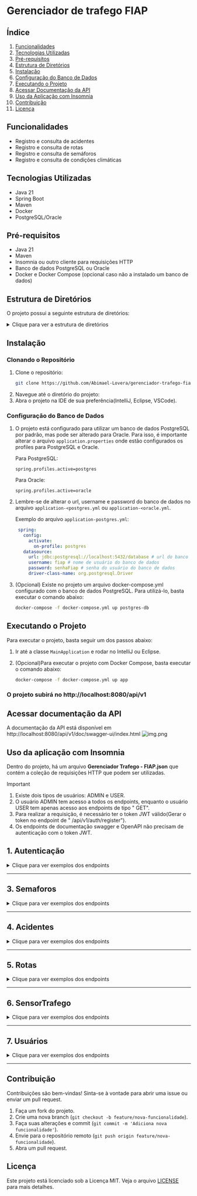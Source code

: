 # Gerenciador de trafego FIAP

## Índice

1. [Funcionalidades](#funcionalidades)
2. [Tecnologias Utilizadas](#tecnologias-utilizadas)
3. [Pré-requisitos](#pré-requisitos)
4. [Estrutura de Diretórios](#estrutura-de-diretórios)
5. [Instalação](#instalação)
6. [Configuração do Banco de Dados](#configuração-do-banco-de-dados)
7. [Executando o Projeto](#executando-o-projeto)
8. [Acessar Documentação da API](#acessar-documentação-da-api)
9. [Uso da Aplicação com Insomnia](#uso-da-aplicação-com-insomnia)
10. [Contribuição](#contribuição)
11. [Licença](#licença)

## Funcionalidades

- Registro e consulta de acidentes
- Registro e consulta de rotas
- Registro e consulta de semáforos
- Registro e consulta de condições climáticas

## Tecnologias Utilizadas

- Java 21
- Spring Boot
- Maven
- Docker
- PostgreSQL/Oracle

## Pré-requisitos

- Java 21
- Maven
- Insomnia ou outro cliente para requisições HTTP
- Banco de dados PostgreSQL ou Oracle
- Docker e Docker Compose (opcional caso não a instalado um banco de dados)

## Estrutura de Diretórios

O projeto possui a seguinte estrutura de diretórios:
<details>
<summary> Clique para ver a estrutura de diretórios </summary>

```
├── Dockerfile (DockerFile para construir a imagem da aplicação)
├── Gerenciador Trafego - FIAP.json (Collection para o Insomnia)
├── HELP.md
├── README.md
├── docker-compose.yml (Contem os serviços de banco de dados e app)
├── mvnw
├── mvnw.cmd
├── pom.xml
├── src
    ├── main
       ├── java
       │   └── com
       │       └── fiap
       │           ├── MainApplication.java
       │           ├── acidente
       │           │   ├── controller
       │           │   │   └── AcidenteController.java
       │           │   ├── dto
       │           │   │   ├── AcidenteCreateDTO.java
       │           │   │   ├── AcidenteUpdateDTO.java
       │           │   │   └── AcidenteViewDTO.java
       │           │   ├── exception
       │           │   │   └── AcidenteNaoEncontradoException.java
       │           │   ├── model
       │           │   │   ├── Acidente.java
       │           │   │   └── Gravidade.java
       │           │   ├── repository
       │           │   │   └── AcidenteRepository.java
       │           │   └── service
       │           │       └── AcidenteService.java
       │           ├── clima
       │           ├── exceptions
       │           │   ├── AppGerenciadorTrafegoException.java
       │           │   └── ExceptionHandlerController.java
       │           ├── rota
       │           ├── semaforo
       │           └── sensorTrafego
       └── resources
           ├── HttpRequest.http
           ├── application-oracle.yml
           ├── application-postgres.yml
           ├── application.properties
           ├── db
              └── migration
                  ├── oracle
                  │   ├── V1__create_table-clima.sql
                  │   └── V2__create_table-gti_semaforo.sql
                  │   ├── V3__create_table-reg-acidente.sql
                  │   └── V4__create_table_t_gti_rota.sql
                  │   └── V5__create_table_t_gti_sensor_trafego.sql
                  │   └── V6__create_table-usuarios.sql
                  └── postgres
                      ├── V1__create_table-clima.sql
                      ├── V2__create_table-gti_semaforo.sql
                      ├── V3__create_table-reg-acidente.sql
                      ├── V4__create_table_t_gti_rota.sql
                      └── V5__create_table_t_gti_sensor_trafego.sql
                      └── V6__create_table-usuarios.sql

```

</details>

## Instalação

### Clonando o Repositório

1. Clone o repositório:
    ```sh
    git clone https://github.com/Abimael-Lovera/gerenciador-trafego-fiap.git
    ```
2. Navegue até o diretório do projeto:
3. Abra o projeto na IDE de sua preferência(IntelliJ, Eclipse, VSCode).

### Configuração do Banco de Dados

1. O projeto está configurado para utilizar um banco de dados PostgreSQL por padrão, mas pode ser alterado para Oracle.
   Para isso, é importante alterar o arquivo `application.properties` onde estão configurados os profiles para
   PostgreSQL e Oracle.

   Para PostgreSQL:
   ```properties
   spring.profiles.active=postgres
   ```

   Para Oracle:
   ```properties
   spring.profiles.active=oracle
   ```

2. Lembre-se de alterar o url, username e password do banco de dados no arquivo `application-<postgres.yml` ou
   `application-<oracle.yml`.

   Exemplo do arquivo `application-postgres.yml`:

   ```yml
    spring:
      config:
        activate:
          on-profile: postgres
      datasource:
        url: jdbc:postgresql://localhost:5432/database # url do banco de dados
        username: fiap # nome de usuário do banco de dados
        password: senhaFiap # senha do usuário do banco de dados
        driver-class-name: org.postgresql.Driver
    ```
3. (Opcional) Existe no projeto um arquivo docker-compose.yml configurado com o banco de dados PostgreSQL. Para
   utilizá-lo, basta executar o comando abaixo:
    ```sh
    docker-compose -f docker-compose.yml up postgres-db
    ```

## Executando o Projeto

Para executar o projeto, basta seguir um dos passos abaixo:

1. Ir até a classe `MainApplication` e rodar no IntelliJ ou Eclipse.

2. (Opcional)Para executar o projeto com Docker Compose, basta executar o comando abaixo:
    ```sh
    docker-compose -f docker-compose.yml up app
    ```

### O projeto subirá no http://localhost:8080/api/v1

## Acessar documentação da API

A documentação da API está disponível em http://localhost:8080/api/v1/doc/swagger-ui/index.html
![img.png](img-doc-swagger.png)

## Uso da aplicação com Insomnia

Dentro do projeto, há um arquivo **Gerenciador Trafego - FIAP.json** que contém a coleção de requisições HTTP que podem ser
utilizadas.

> [!IMPORTANT]
> 1. Existe dois tipos de usuários: ADMIN e USER.
> 2. O usuário ADMIN tem acesso a todos os endpoints, enquanto o usuário USER tem apenas acesso aos endpoints de tipo "
     GET".
> 3. Para realizar a requisição, é necessário ter o token JWT válido(Gerar o token no endpoint de "
     /api/v1/auth/register").
> 4. Os endpoints de documentação swagger e OpenAPI não precisam de autenticação com o token JWT.

## 1. Autenticação

<details>
<summary> Clique para ver exemplos dos endpoints </summary>

### Autenticação com usuário

```http
POST http://localhost:8080/api/v1/auth/register
Content-Type: application/json

{
	"nome": "Usuario FIAP",
	"email": "user@fiap.com.br",
	"senha": "123456",
	"role": "USER"
}
```

### Autenticação com usuário e token JWT

```http
POST http://localhost:8080/api/v1/auth/login
Content-Type: application/json

{
	"email": "user@fiap.com.br",
	"senha": "123456"
}
```

### Autenticação com usuário inválido

```http
POST http://localhost:8080/api/v1/auth/login
Content-Type: application/json

{
    "email": "usuário@fiap.com.br",
---

## 2. Clima

<details>
<summary> Clique para ver exemplos dos endpoints </summary>

### Criar Clima

```http
POST http://localhost:8080/api/v1/clima
Content-Type: application/json

{
    "dsCondicao": "Ensolarado",
    "nrTemperatura": 29.0,
    "nrUmidade": 65.0,
    "dtRegistro": "2024-10-30"
}
```

### Buscar todos os Climas

```http
GET http://localhost:8080/api/v1/clima
```

### Buscar Clima por Id

```http
GET http://localhost:8080/api/v1/clima/1
```

### Atualizar Clima

```http
PUT http://localhost:8080/api/v1/clima/1
Content-Type: application/json

{
    "dsCondicao": "Chuvoso",
    "nrTemperatura": 22.0,
    "nrUmidade": 85.0,
    "dtRegistro": "2024-10-25"
}
```

</details>

---

## 3. Semaforos

<details>
<summary> Clique para ver exemplos dos endpoints </summary>

### Buscar Todos

```http
GET http://localhost:8080/api/v1/semaforos
```

### Buscar por Id

```http
GET http://localhost:8080/api/v1/semaforos/1
```

### Criar

```http
POST http://localhost:8080/api/v1/semaforos
Content-Type: application/json

{
    "dsLocalizacao": "Avenida Paulista, SP",
    "dsEstado": "verde",
    "nrDuracaoEstado": 10,
    "dtUltAtualizacao": "2024-10-31",
    "climaId": 3
}
```

### Atualizar

```http
PUT http://localhost:8080/api/v1/semaforos/1
Content-Type: application/json

{
    "dsLocalizacao": "Avenida Paulista, SP - Atualizando",
    "dsEstado": "amarelo",
    "nrDuracaoEstado": 10,
    "dtUltAtualizacao": "2024-11-10",
    "climaId": 3
}
```

### Excluir

```http
DELETE http://localhost:8080/api/v1/semaforos/1
```

</details>

---

## 4. Acidentes

<details>
<summary> Clique para ver exemplos dos endpoints </summary>

### Buscar Todos

```http
GET http://localhost:8080/api/v1/acidentes
```

### Buscar por Id

```http
GET http://localhost:8080/api/v1/acidentes/1
```

### Buscar por data de gravidade

```http
GET http://localhost:8080/api/v1/acidentes/relatorio/por-data-e-gravidade?data=2024-10-31&gravidade=leve
```

### Buscar sumarizado de quantidade de acidentes por gravidade filtrando pela data

```http
GET http://localhost:8080/api/v1/acidentes/relatorio/por-data?data=2024-10-31
```

### Criar

```http
POST http://localhost:8080/api/v1/acidentes
Content-Type: application/json

{
    "localAcidente": "Avenida Paulista, São Paulo",
    "dataAcidente": "2024-10-31",
    "gravidade": "LEVE",
    "nrFluxoImpactado": 200,
    "semaforoId": 1
}
```

### Atualizar

```http
PUT http://localhost:8080/api/v1/acidentes/1
Content-Type: application/json

{
    "localAcidente": "Avenida Paulista, São Paulo - Teste",
    "dataAcidente": "2024-10-31",
    "gravidade": "MODERADO",
    "nrFluxoImpactado": 200,
    "semaforoId": 1
}
```

### Excluir

```http
DELETE http://localhost:8080/api/v1/acidentes/1
```

</details>

---

## 5. Rotas

<details>
<summary> Clique para ver exemplos dos endpoints </summary>

### Buscar Todos

```http
GET http://localhost:8080/api/v1/rotas
```

### Buscar por Id

```http
GET http://localhost:8080/api/v1/rotas/8
```

### Criar

```http
POST http://localhost:8080/api/v1/rotas
Content-Type: application/json

{
    "descricaoRota": "Avenida Paulista - Teste remover",
    "status": "FECHADA",
    "acidenteId": 3
}
```

### Atualizar

```http
PUT http://localhost:8080/api/v1/rotas/8
Content-Type: application/json

{
    "descricaoRota": "Avenida Paulista - Teste remover",
    "status": "FECHADA",
    "acidenteId": 2
}
```

### Excluir

```http
DELETE http://localhost:8080/api/v1/rotas/7
```

</details>

---

## 6. SensorTrafego

<details>
<summary> Clique para ver exemplos dos endpoints </summary>

### Buscar Todos

```http
GET http://localhost:8080/api/v1/sensorTrafego
```

### Buscar por Id

```http
GET http://localhost:8080/api/v1/sensorTrafego/9
```

### Criar

```http
POST http://localhost:8080/api/v1/sensorTrafego
Content-Type: application/json

{
    "qtFluxoVeiculos": 24,
    "nrVisibilidade": 50,
    "dtDeteccao": "2024-11-12",
    "semaforoId": 1
}
```

### Atualizar

```http
PUT http://localhost:8080/api/v1/sensorTrafego/9
Content-Type: application/json

{
    "qtFluxoVeiculos": 30,
    "nrVisibilidade": 15,
    "dtDeteccao": "2024-10-31",
    "semaforoId": 1 
}
```

### Excluir

```http
DELETE http://localhost:8080/api/v1/sensorTrafego/10
```

</details>

---

## 7. Usuários

<details>
<summary> Clique para ver exemplos dos endpoints </summary>

### Buscar Todos

```http
GET http://localhost:8080/api/v1/usuarios
```

### Buscar por Id

```http
GET http://localhost:8080/api/v1/usuarios/1
```

### Atualizar

```http
PUT http://localhost:8080/api/v1/usuarios/1
Content-Type: application/json

{
    "login": "usuário@fiap.com.br",
    "senha": "12345678"
}
```

### Excluir

```http
DELETE http://localhost:8080/api/v1/usuarios/1
```

</details>

---

## Contribuição

Contribuições são bem-vindas! Sinta-se à vontade para abrir uma issue ou enviar um pull request.

1. Faça um fork do projeto.
2. Crie uma nova branch (`git checkout -b feature/nova-funcionalidade`).
3. Faça suas alterações e commit (`git commit -m 'Adiciona nova funcionalidade'`).
4. Envie para o repositório remoto (`git push origin feature/nova-funcionalidade`).
5. Abra um pull request.

## Licença

Este projeto está licenciado sob a Licença MIT. Veja o arquivo [LICENSE](LICENSE) para mais detalhes.